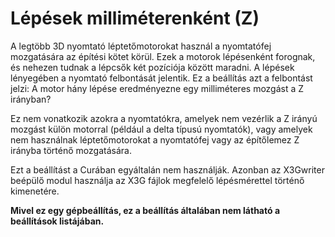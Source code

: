 # Lépések milliméterenként (Z)

A legtöbb 3D nyomtató léptetőmotorokat használ a nyomtatófej mozgatására az építési kötet körül. Ezek a motorok lépésenként forognak, és nehezen tudnak a lépcsők két pozíciója között maradni. A lépések lényegében a nyomtató felbontását jelentik. Ez a beállítás azt a felbontást jelzi: A motor hány lépése eredményezne egy milliméteres mozgást a Z irányban?

Ez nem vonatkozik azokra a nyomtatókra, amelyek nem vezérlik a Z irányú mozgást külön motorral (például a delta típusú nyomtatók), vagy amelyek nem használnak léptetőmotorokat a nyomtatófej vagy az építőlemez Z irányba történő mozgatására.

Ezt a beállítást a Curában egyáltalán nem használják. Azonban az X3Gwriter beépülő modul használja az X3G fájlok megfelelő lépésmérettel történő kimenetére.

**Mivel ez egy gépbeállítás, ez a beállítás általában nem látható a beállítások listájában.**

